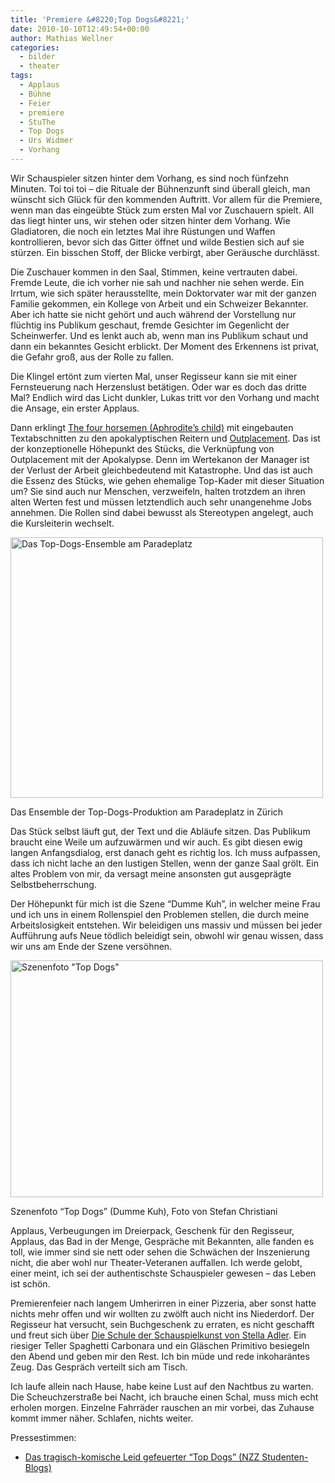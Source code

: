 ```yaml
---
title: 'Premiere &#8220;Top Dogs&#8221;'
date: 2010-10-10T12:49:54+00:00
author: Mathias Wellner
categories:
  - bilder
  - theater
tags:
  - Applaus
  - Bühne
  - Feier
  - premiere
  - StuThe
  - Top Dogs
  - Urs Widmer
  - Vorhang
---
```

Wir Schauspieler sitzen hinter dem Vorhang, es sind noch fünfzehn Minuten. Toi toi toi &ndash; die Rituale der Bühnenzunft sind überall gleich, man wünscht sich Glück für den kommenden Auftritt. Vor allem für die Premiere, wenn man das eingeübte Stück zum ersten Mal vor Zuschauern spielt. All das liegt hinter uns, wir stehen oder sitzen hinter dem Vorhang. Wie Gladiatoren, die noch ein letztes Mal ihre Rüstungen und Waffen kontrollieren, bevor sich das Gitter öffnet und wilde Bestien sich auf sie stürzen. Ein bisschen Stoff, der Blicke verbirgt, aber Geräusche durchlässt. 

Die Zuschauer kommen in den Saal, Stimmen, keine vertrauten dabei. Fremde Leute, die ich vorher nie sah und nachher nie sehen werde. Ein Irrtum, wie sich später herausstellte, mein Doktorvater war mit der ganzen Familie gekommen, ein Kollege von Arbeit und ein Schweizer Bekannter. Aber ich hatte sie nicht gehört und auch während der Vorstellung nur flüchtig ins Publikum geschaut, fremde Gesichter im Gegenlicht der Scheinwerfer. Und es lenkt auch ab, wenn man ins Publikum schaut und dann ein bekanntes Gesicht erblickt. Der Moment des Erkennens ist privat, die Gefahr groß, aus der Rolle zu fallen. 

Die Klingel ertönt zum vierten Mal, unser Regisseur kann sie mit einer Fernsteuerung nach Herzenslust betätigen. Oder war es doch das dritte Mal? Endlich wird das Licht dunkler, Lukas tritt vor den Vorhang und macht die Ansage, ein erster Applaus. 

Dann erklingt [The four horsemen (Aphrodite&#8217;s child)](http://www.youtube.com/watch?v=selfqEH-JnY) mit eingebauten Textabschnitten zu den apokalyptischen Reitern und [Outplacement](http://www.youtube.com/watch?v=7c-SLY0q44o). Das ist der konzeptionelle Höhepunkt des Stücks, die Verknüpfung von Outplacement mit der Apokalypse. Denn im Wertekanon der Manager ist der Verlust der Arbeit gleichbedeutend mit Katastrophe. Und das ist auch die Essenz des Stücks, wie gehen ehemalige Top-Kader mit dieser Situation um? Sie sind auch nur Menschen, verzweifeln, halten trotzdem an ihren alten Werten fest und müssen letztendlich auch sehr unangenehme Jobs annehmen. Die Rollen sind dabei bewusst als Stereotypen angelegt, auch die Kursleiterin wechselt. 

<div style="width: 510px" class="wp-caption aligncenter">
  <a href="http://www.flickr.com/photos/mwellner/5066945271/" title="Das Top-Dogs-Ensemble am Paradeplatz by mwellner, on Flickr"><img src="http://farm5.static.flickr.com/4087/5066945271_25648c7641.jpg" width="500" height="417" alt="Das Top-Dogs-Ensemble am Paradeplatz" /></a>
  
  <p class="wp-caption-text">
    Das Ensemble der Top-Dogs-Produktion am Paradeplatz in Zürich<br />
  </p>
</div>

Das Stück selbst läuft gut, der Text und die Abläufe sitzen. Das Publikum braucht eine Weile um aufzuwärmen und wir auch. Es gibt diesen ewig langen Anfangsdialog, erst danach geht es richtig los. Ich muss aufpassen, dass ich nicht lache an den lustigen Stellen, wenn der ganze Saal grölt. Ein altes Problem von mir, da versagt meine ansonsten gut ausgeprägte Selbstbeherrschung. 

Der Höhepunkt für mich ist die Szene &#8220;Dumme Kuh&#8221;, in welcher meine Frau und ich uns in einem Rollenspiel den Problemen stellen, die durch meine Arbeitslosigkeit entstehen. Wir beleidigen uns massiv und müssen bei jeder Aufführung aufs Neue tödlich beleidigt sein, obwohl wir genau wissen, dass wir uns am Ende der Szene versöhnen. 

<div style="width: 510px" class="wp-caption aligncenter">
  <a href="http://www.flickr.com/photos/mwellner/5067618164/" title="Szenenfoto &quot;Top Dogs&quot; by mwellner, on Flickr"><img src="http://farm5.static.flickr.com/4087/5067618164_c8966dd200.jpg" width="500" height="379" alt="Szenenfoto &quot;Top Dogs&quot;" /></a>
  
  <p class="wp-caption-text">
    Szenenfoto &#8220;Top Dogs&#8221; (Dumme Kuh), Foto von Stefan Christiani<br />
  </p>
</div>

Applaus, Verbeugungen im Dreierpack, Geschenk für den Regisseur, Applaus, das Bad in der Menge, Gespräche mit Bekannten, alle fanden es toll, wie immer sind sie nett oder sehen die Schwächen der Inszenierung nicht, die aber wohl nur Theater-Veteranen auffallen. Ich werde gelobt, einer meint, ich sei der authentischste Schauspieler gewesen &ndash; das Leben ist schön. 

Premierenfeier nach langem Umherirren in einer Pizzeria, aber sonst hatte nichts mehr offen und wir wollten zu zwölft auch nicht ins Niederdorf. Der Regisseur hat versucht, sein Buchgeschenk zu erraten, es nicht geschafft und freut sich über [Die Schule der Schauspielkunst von Stella Adler](http://www.amazon.de/Die-Schule-Schauspielkunst-Acting-Lektionen/dp/3894875062). Ein riesiger Teller Spaghetti Carbonara und ein Gläschen Primitivo besiegeln den Abend und geben mir den Rest. Ich bin müde und rede inkoharäntes Zeug. Das Gespräch verteilt sich am Tisch. 

Ich laufe allein nach Hause, habe keine Lust auf den Nachtbus zu warten. Die Scheuchzerstraße bei Nacht, ich brauche einen Schal, muss mich echt erholen morgen. Einzelne Fahrräder rauschen an mir vorbei, das Zuhause kommt immer näher. Schlafen, nichts weiter. 

Pressestimmen:

  * [Das tragisch-komische Leid gefeuerter &#8220;Top Dogs&#8221; (NZZ Studenten-Blogs)](http://www.nzz.ch/blogs/nzz_blogs/das_tragisch-komische_leid_gefeuerter_top_dogs_1.7994884.html)